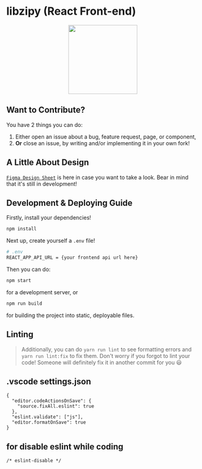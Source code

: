 # libzipy (React Front-end)
<p align="center"><img src="https://user-images.githubusercontent.com/56169582/114306592-e3ccc180-9ae4-11eb-8871-9566aa197e4f.png" width="180px"/></p>



## Want to Contribute?

You have 2 things you can do:

1. Either open an issue about a bug, feature request, page, or component,
2. __Or__ close an issue, by writing and/or implementing it in your own fork!



## A Little About Design

[`Figma Design Sheet`](https://www.figma.com/file/j2kfzwz7OkVCafwScqjgAn/Libzipy-K%C3%BCt%C3%BCphane-Projesi?node-id=0%3A1)
is here in case you want to take a look.
Bear in mind that it's still in development!



## Development & Deploying Guide

Firstly, install your dependencies!

```sh
npm install
```

Next up, create yourself a `.env` file!

```sh
# .env
REACT_APP_API_URL = {your frontend api url here}
```

Then you can do:

```sh
npm start
```

for a development server, or

```sh
npm run build
```

for building the project into static, deployable files.



## Linting

> Additionally, you can do `yarn run lint` to see formatting errors
> and `yarn run lint:fix` to fix them.
> Don't worry if you forgot to lint your code!
> Someone will definitely fix it in another commit for you :smiley:


## .vscode settings.json
```
{
  "editor.codeActionsOnSave": {
    "source.fixAll.eslint": true
  },
  "eslint.validate": ["js"],
  "editor.formatOnSave": true
}
```
## for disable eslint while coding
```
/* eslint-disable */
```


